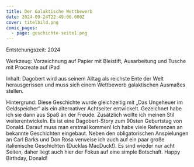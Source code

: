 ```yaml
---
title: Der Galaktische Wettbewerb
date: 2024-09-24T22:49:00.000Z
cover: titelbild.png
comic_pages:
  - page: geschichte-seite1.png
---
```

Entstehungszeit: 2024

Werkzeug: Vorzeichnung auf Papier mit Bleistift, Ausarbeitung und Tusche mit Procreate auf iPad

Inhalt: Dagobert wird aus seinem Alltag als reichste Ente der Welt herausgerissen und muss sich einem Wettbewerb galaktischen Ausmaßes stellen.

Hintergrund: Diese Geschichte wurde gleichzeitig mit „Das Ungeheuer im Geldspeicher“ als ein alternativer Achtseiter entwickelt. Gezeichnet habe ich sie dann aus Spaß an der Freude. Zusätzlich wollte ich meinen Stil weiterentwickeln. Es ist eine Dagobert-Story zum 90sten Geburtstag von Donald. Darauf muss man erstmal kommen! Ich habe viele Referenzen an bekannte Geschichten eingebaut. Neben den obligatorischen Anspielungen an Carl Barks und Don Rosa verweise ich auch auf ein paar große italienische Geschichten (Ducklas MacDuck!). Es sind wieder nur acht Seiten, daher liegt auch hier der Fokus auf eine simple Botschaft. Happy Birthday, Donald!
